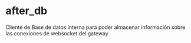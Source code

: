 # after_db
Cliente de Base de datos interna para poder almacenar información sobre las conexiones de websocket del gateway
